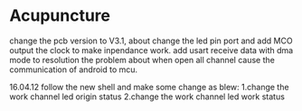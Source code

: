 # Acupuncture
change the pcb version to V3.1, about change the led pin port and add MCO output the clock to make inpendance work.
add usart receive data with dma mode to resolution the problem about when open all channel cause the communication of android to mcu.


16.04.12
follow the new shell and make some change as blew:
1.change the work channel led origin status
2.change the work channel led work status
